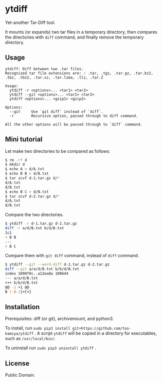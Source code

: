 # ytdiff

Yet-another Tar-Diff tool.

It mounts (or expands) two tar files in a temporary directory,
then compares the directories with `diff` command,
and finally remove the temporary directory.

## Usage

```
ytdiff: Diff between two .tar files.
Recognized tar file extensions are: : .tar, .tgz, .tar.gz, .tar.bz2, .tbz, .tbz2, .tar.xz, .tar.lzma, .tlz, .tar.Z

Usage:
  ytdiff -r <options>... <tar1> <tar2>
  ytdiff --git <options>... <tar1> <tar2>
  ytdiff <options>... <gzip1> <gzip2>

Options:
  --git     Use `git diff` instead of `diff`.
  -r        Recursive option, passed through to diff command.

All the other options will be passed through to `diff` command.
```

## Mini tutorial

Let make two directories to be compared as follows:

```sh
$ rm -rf d
$ mkdir d
$ echo A > d/A.txt
$ echo B B > d/B.txt
$ tar zcvf d-1.tar.gz d/*
d/A.txt
d/B.txt
$ echo B C > d/B.txt
$ tar zcvf d-2.tar.gz d/*
d/A.txt
d/B.txt
```

Compare the two directories.

```sh
$ ytdiff -r d-1.tar.gz d-2.tar.gz
diff -r a/d/B.txt b/d/B.txt
1c1
< B B
---
> B C
```

Compare them with `git diff` command, instead of `diff` command.

```sh
$ ytdiff --git --word-diff d-1.tar.gz d-2.tar.gz
diff --git a/a/d/B.txt b/b/d/B.txt
index 1090f0c..a12ea8a 100644
--- a/a/d/B.txt
+++ b/b/d/B.txt
@@ -1 +1 @@
B [-B-]{+C+}
```

## Installation

Prerequisites: diff (or git), archivemount, and python3. 

To install, run `sudo pip3 install git+https://github.com/tos-kamiya/ytdiff` .
A script `ytdiff` will be copied in a directory for executables, such as `/usr/local/bin/`.

To uninstall run `sudo pip3 uninstall ytdiff` .

## License

Public Domain.
